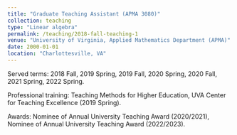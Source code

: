 ```yaml
---
title: "Graduate Teaching Assistant (APMA 3080)"
collection: teaching
type: "Linear algebra"
permalink: /teaching/2018-fall-teaching-1
venue: "University of Virginia, Applied Mathematics Department (APMA)"
date: 2000-01-01
location: "Charlottesville, VA"
---
```


Served terms: 2018 Fall, 2019 Spring, 2019 Fall, 2020 Spring, 2020 Fall, 2021 Spring, 2022 Spring.

Professional training: Teaching Methods for Higher Education, UVA Center for Teaching Excellence (2019 Spring).

Awards: Nominee of Annual University Teaching Award (2020/2021), Nominee of Annual University Teaching Award (2022/2023).
